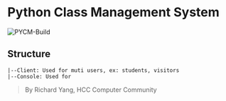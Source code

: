 # Python Class Management System
![PYCM-Build](https://github.com/yangzhongtian001/PYCM/workflows/PYCM-Build/badge.svg)

## Structure
```
|--Client: Used for muti users, ex: students, visitors
|--Console: Used for 
```

> By Richard Yang, HCC Computer Community
